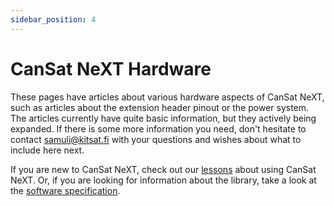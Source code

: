 ```yaml
---
sidebar_position: 4
---
```


# CanSat NeXT Hardware

These pages have articles about various hardware aspects of CanSat NeXT, such as articles about the extension header pinout or the power system. The articles currently have quite basic information, but they actively being expanded. If there is some more information you need, don't hesitate to contact samuli@kitsat.fi with your questions and wishes about what to include here next.

If you are new to CanSat NeXT, check out our [lessons](./../Intro/intro.md) about using CanSat NeXT. Or, if you are looking for information about the library, take a look at the [software specification](./../CanSat-software/CanSat-software.md).